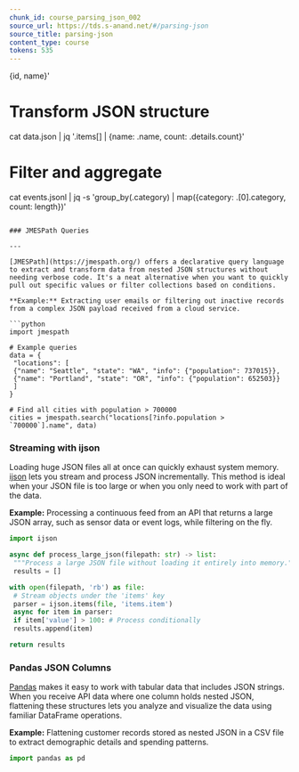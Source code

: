 ```yaml
---
chunk_id: course_parsing_json_002
source_url: https://tds.s-anand.net/#/parsing-json
source_title: parsing-json
content_type: course
tokens: 535
---
```


 {id, name}'

# Transform JSON structure
cat data.json | jq '.items[] | {name: .name, count: .details.count}'

# Filter and aggregate
cat events.jsonl | jq -s 'group_by(.category) | map({category: .[0].category, count: length})'
```

### JMESPath Queries

---

[JMESPath](https://jmespath.org/) offers a declarative query language to extract and transform data from nested JSON structures without needing verbose code. It's a neat alternative when you want to quickly pull out specific values or filter collections based on conditions.

**Example:** Extracting user emails or filtering out inactive records from a complex JSON payload received from a cloud service.

```python
import jmespath

# Example queries
data = {
 "locations": [
 {"name": "Seattle", "state": "WA", "info": {"population": 737015}},
 {"name": "Portland", "state": "OR", "info": {"population": 652503}}
 ]
}

# Find all cities with population > 700000
cities = jmespath.search("locations[?info.population > `700000`].name", data)
```

### Streaming with ijson

Loading huge JSON files all at once can quickly exhaust system memory. [ijson](https://ijson.readthedocs.io/en/latest/) lets you stream and process JSON incrementally. This method is ideal when your JSON file is too large or when you only need to work with part of the data.

**Example:** Processing a continuous feed from an API that returns a large JSON array, such as sensor data or event logs, while filtering on the fly.

```python
import ijson

async def process_large_json(filepath: str) -> list:
 """Process a large JSON file without loading it entirely into memory."""
 results = []

with open(filepath, 'rb') as file:
 # Stream objects under the 'items' key
 parser = ijson.items(file, 'items.item')
 async for item in parser:
 if item['value'] > 100: # Process conditionally
 results.append(item)

return results
```

### Pandas JSON Columns

[Pandas](https://pandas.pydata.org/) makes it easy to work with tabular data that includes JSON strings. When you receive API data where one column holds nested JSON, flattening these structures lets you analyze and visualize the data using familiar DataFrame operations.

**Example:** Flattening customer records stored as nested JSON in a CSV file to extract demographic details and spending patterns.

```python
import pandas as pd
